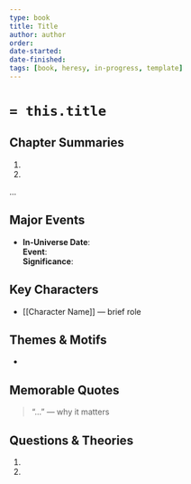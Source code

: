 ```yaml
---
type: book
title: Title
author: author
order: 
date-started: 
date-finished: 
tags: [book, heresy, in-progress, template]
---
```


# `= this.title`

## Chapter Summaries
1. 
2. 
...

## Major Events
- **In-Universe Date**:  
  **Event**:  
  **Significance**:  

## Key Characters
- [[Character Name]] — brief role

## Themes & Motifs
- 

## Memorable Quotes
> “...” — why it matters

## Questions & Theories
1. 
2. 